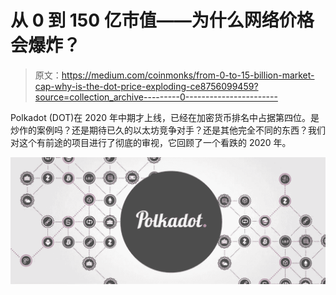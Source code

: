 # 从 0 到 150 亿市值——为什么网络价格会爆炸？

> 原文：<https://medium.com/coinmonks/from-0-to-15-billion-market-cap-why-is-the-dot-price-exploding-ce8756099459?source=collection_archive---------0----------------------->

Polkadot (DOT)在 2020 年中期才上线，已经在加密货币排名中占据第四位。是炒作的案例吗？还是期待已久的以太坊竞争对手？还是其他完全不同的东西？我们对这个有前途的项目进行了彻底的审视，它回顾了一个看跌的 2020 年。

![](img/c0e142f3ef38c073bcf116dc352a46d5.png)